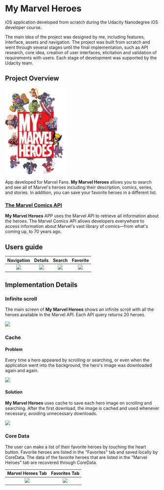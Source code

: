 # My Marvel Heroes

iOS application developed from scratch during the Udacity Nanodegree iOS developer course.

The main idea of the project was designed by me, including features, interface, assets and navigation. The project was built from scratch and went through several stages until the final implementation, such as API research, core idea, creation of user interfaces, elicitation and validation of requirements with users. Each stage of development was supported by the Udacity team.

## Project Overview

<img src="readme-assets/marvelheroes.png" width=200 />

App developed for Marvel Fans. **My Marvel Heroes** allows you to search and see all of Marvel's heroes including their description, comics, series, and stories. In addition, you can save your favorite heroes in a different list.

### [The Marvel Comics API](https://developer.marvel.com/)

**My Marvel Heroes** APP uses the Marvel API to retrieve all information about the heroes. The Marvel Comics API allows developers everywhere to access information about Marvel's vast library of comics—from what's coming up, to 70 years ago.

## Users guide


Navigation | Details | Search | Favorite
:-:|:-:|:-:|:-:
<img src="readme-assets/nav.gif" width=200 />  |  <img src="readme-assets/details.gif" width=200 /> | <img src="readme-assets/search.gif" width=200 /> | <img src="readme-assets/fav.gif" width=200 /> 

## Implementation Details

### Infinite scroll
The main screen of **My Marvel Heroes** shows an infinite scroll with all the heroes available in the Marvel API. Each API query returns 20 heroes.

<img src="readme-assets/infinite_scroll.gif" width=200 />

### Cache
#### Problem
Every time a hero appeared by scrolling or searching, or even when the application went into the background, the hero's image was downloaded again and again.

<img src="readme-assets/without_cache.gif" width=200 />

#### Solution
**My Marvel Heroes** uses cache to save each hero image on scrolling and searching. After the first download, the image is cached and used whenever necessary, avoiding unnecessary downloads.

<img src="readme-assets/cache.gif" width=200 />

### Core Data
The user can make a list of their favorite heroes by touching the heart button. Favorite heroes are listed in the "Favorites" tab and saved locally by CoreData. The data of the favorite heroes that are listed in the "Marvel Heroes" tab are recovered through CoreData.

Marvel Heroes Tab | Favorites Tab
:-:|:-:
<img src="readme-assets/coredata.gif" width=200 /> | <img src="readme-assets/myheroes.gif" width=200 />


